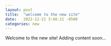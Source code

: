 ```yaml
---
layout: post
title:  "welcome to the new site"
date:   2022-12-21 3:48:21 -0500
categories: new
---
```

Welcome to the new site! Adding content soon...